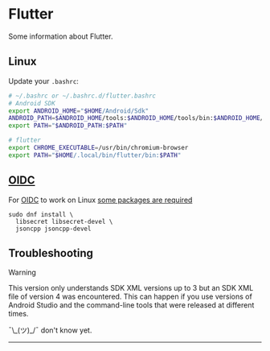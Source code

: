 # Flutter

Some information about Flutter.

## Linux

Update your `.bashrc`:

```sh
# ~/.bashrc or ~/.bashrc.d/flutter.bashrc
# Android SDK
export ANDROID_HOME="$HOME/Android/Sdk"
ANDROID_PATH=$ANDROID_HOME/tools:$ANDROID_HOME/tools/bin:$ANDROID_HOME/platform-tools
export PATH="$ANDROID_PATH:$PATH"

# flutter
export CHROME_EXECUTABLE=/usr/bin/chromium-browser
export PATH="$HOME/.local/bin/flutter/bin:$PATH"
```

## [OIDC](https://pub.dev/packages/oidc)

For [OIDC](https://pub.dev/packages/oidc) to work on Linux [some packages are
required](https://bdaya-dev.github.io/oidc/oidc-getting-started/#linux)

```
sudo dnf install \
  libsecret libsecret-devel \
  jsoncpp jsoncpp-devel
```

## Troubleshooting

> [!WARNING]
> This version only understands SDK XML versions up to 3 but an SDK XML file of
> version 4 was encountered. This can happen if you use versions of Android
> Studio and the command-line tools that were released at different times.

¯\\\_(ツ)\_/¯ don't know yet.

---
